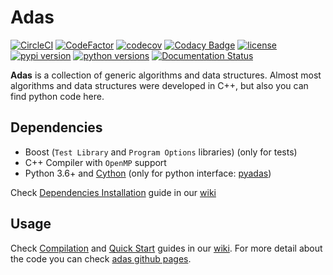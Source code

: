 # Adas

[![CircleCI](https://circleci.com/gh/glozanoa/adas/tree/master.svg?style=svg)](https://circleci.com/gh/glozanoa/adas/tree/master)
[![CodeFactor](https://www.codefactor.io/repository/github/glozanoa/adas/badge)](https://www.codefactor.io/repository/github/glozanoa/adas)
[![codecov](https://codecov.io/gh/glozanoa/adas/branch/master/graph/badge.svg?token=O11AFXPQZ6)](https://codecov.io/gh/glozanoa/adas)
[![Codacy Badge](https://app.codacy.com/project/badge/Grade/420ac0c9a4c34f35893823150aa6a8e2)](https://www.codacy.com/gh/glozanoa/adas/dashboard?utm_source=github.com&amp;utm_medium=referral&amp;utm_content=glozanoa/adas&amp;utm_campaign=Badge_Grade)
[![license](https://img.shields.io/github/license/glozanoa/adas)](LICENSE)
[![pypi version](https://img.shields.io/pypi/v/pyadas)](https://pypi.org/project/pyadas/)
[![python versions](https://img.shields.io/pypi/pyversions/pyadas)](https://pypi.org/project/pyadas/)
[![Documentation Status](https://readthedocs.org/projects/adas/badge/?version=latest)](https://adas.readthedocs.io/en/latest/?badge=latest)


**Adas** is a collection of generic algorithms and data structures. Almost most algorithms and data structures were developed in C++, but also you can find python code here.

## Dependencies
* Boost (`Test Library` and `Program Options` libraries) (only for tests)
* C++ Compiler with `OpenMP` support
* Python 3.6+ and [Cython](https://pypi.org/project/Cython/) (only for python interface: [pyadas](https://pypi.org/project/pyadas/))

Check [Dependencies Installation](https://github.com/glozanoa/adas/wiki/Dependencies) guide in our [wiki](https://github.com/glozanoa/adas/wiki)

## Usage
Check [Compilation](https://github.com/glozanoa/adas/wiki/Compilation) and [Quick Start](https://github.com/glozanoa/adas/wiki/QuickStart)  guides in our [wiki](https://github.com/glozanoa/algorithms/wiki). For more detail about the code you can check [adas github pages](https://glozanoa.github.io/adas/annotated.html).
